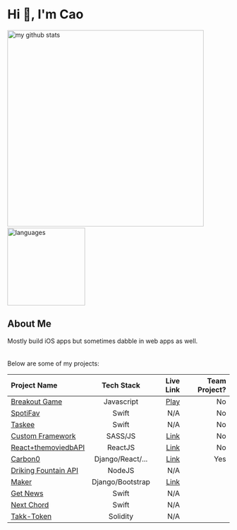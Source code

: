 # Hi 👋, I'm Cao
<p align="left">
<img src="https://github-readme-stats.vercel.app/api?username=caocmai&show_icons=true&title_color=fff&icon_color=ffbb00&text_color=9f9f9f&bg_color=151515" alt="my github stats" width="445"/>&nbsp;<img src="https://github-readme-stats.vercel.app/api/top-langs/?username=caocmai&layout=compact&show_icons=true&title_color=fff&icon_color=fc8930&text_color=9f9f9f&bg_color=151515" alt="languages" height="176">
</p>

## About Me
Mostly build iOS apps but sometimes dabble in web apps as well.
<br><br><br>
Below are some of my projects:

| Project Name                                                  | Tech Stack        | Live Link         | Team Project? |
| :---                                                          | :---:             | ---:              | ---:          |
| [Breakout Game](https://github.com/caocmai/breakout-game)     | Javascript        | [Play](https://caomai.live/breakout-game/)        | No |
| [SpotiFav](https://github.com/caocmai/spotiFav)               | Swift             | N/A          | No| 
| [Taskee](https://github.com/caocmai/taskee-app)               | Swift             | N/A          | No |
| [Custom Framework](https://github.com/caocmai/custom-css-framework)               | SASS/JS             | [Link](https://caomai.live/custom-css-framework/)         | No |
| [React+themoviedbAPI](https://github.com/caocmai/react-themoviedb) | ReactJS         | [Link](https://caocmai.github.io/react-themoviedb) | No |
| [Carbon0](https://github.com/Carbon0-Games/carbon0-web-app) | Django/React/...  | [Link](https://carbon0.herokuapp.com/) | Yes |
| [Driking Fountain API](https://github.com/caocmai/drinking-fountains-api) | NodeJS | N/A |
| [Maker](https://github.com/caocmai/maker) | Django/Bootstrap | [Link](https://maker-s-a.herokuapp.com/) |
| [Get News](https://github.com/caocmai/get-news-app) | Swift | N/A |
| [Next Chord](https://github.com/caocmai/next-chord) | Swift | N/A |
| [Takk-Token](https://github.com/ellojess/Takk-Token) | Solidity | N/A |

